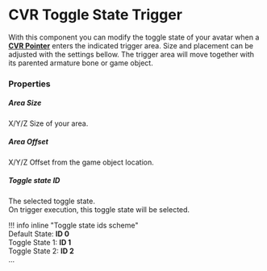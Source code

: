# CVR Toggle State Trigger <div class="whitelisted" data-list="A"></div>
With this component you can modify the toggle state of your avatar when a **[CVR Pointer](cvr-pointer.md)** 
enters the indicated trigger area. Size and placement can be adjusted with the settings bellow.
The trigger area will move together with its parented armature bone or game object.

### Properties

##### Area Size
X/Y/Z Size of your area.

##### Area Offset  
X/Y/Z Offset from the game object location.

##### Toggle state ID  
The selected toggle state.  
On trigger execution, this toggle state will be selected.

!!! info inline "Toggle state ids scheme"  
    Default State: **ID 0**  
    Toggle State 1: **ID 1**  
    Toggle State 2: **ID 2**  
    ...